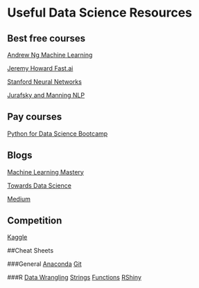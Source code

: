 # Useful Data Science Resources

## Best free courses

[Andrew Ng Machine Learning](https://www.coursera.org/learn/machine-learning)

[Jeremy Howard Fast.ai](http://www.fast.ai/)

[Stanford Neural Networks](http://cs231n.stanford.edu/)

[Jurafsky and Manning NLP](https://www.youtube.com/watch?v=nfoudtpBV68&list=PL6397E4B26D00A269)

## Pay courses

[Python for Data Science Bootcamp](https://www.udemy.com/python-for-data-science-and-machine-learning-bootcamp/])

## Blogs

[Machine Learning Mastery](https://machinelearningmastery.com/)

[Towards Data Science](https://towardsdatascience.com/)

[Medium](https://medium.com/topic/data-science)

## Competition
[Kaggle](https://www.kaggle.com/)

##Cheat Sheets

###General
[Anaconda](https://docs.conda.io/projects/conda/en/4.6.0/_downloads/52a95608c49671267e40c689e0bc00ca/conda-cheatsheet.pdf)
[Git](https://www.atlassian.com/git/tutorials/atlassian-git-cheatsheet)

###R
[Data Wrangling](https://rstudio.com/wp-content/uploads/2015/02/data-wrangling-cheatsheet.pdf)
[Strings](https://github.com/rstudio/rstudio/cheatsheets/raw/master/strings.pdf)
[Functions](https://github.com/rstudio/rstudio/cheatsheets/raw/master/purrr.pdf)
[RShiny](https://shiny.rstudio.com/images/shiny-cheatsheet.pdf)

